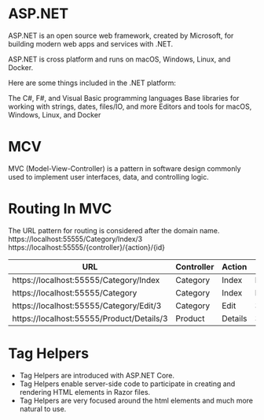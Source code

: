 
# ASP.NET

ASP.NET is an open source web framework, created by Microsoft, for building modern web apps and services with .NET.

ASP.NET is cross platform and runs on macOS, Windows, Linux, and Docker.

Here are some things included in the .NET platform:

The C#, F#, and Visual Basic programming languages
Base libraries for working with strings, dates, files/IO, and more
Editors and tools for macOS, Windows, Linux, and Docker


# MCV
MVC (Model-View-Controller) is a pattern in software design commonly used to implement user interfaces, data, and controlling logic.

# Routing In MVC

The URL pattern for routing is considered after the domain name.
https://localhost:55555/Category/Index/3
https://localhost:55555/{controller}/{action}/{id}

| URL | Controller | Action | Id |  |
| --- | --- | --- | --- | --- |
| https://localhost:55555/Category/Index | Category | Index | Null |  |
| https://localhost:55555/Category | Category | Index | Null |  |
| https://localhost:55555/Category/Edit/3 | Category | Edit | 3 |  |
| https://localhost:55555/Product/Details/3 | Product | Details | 3 |  |

# Tag Helpers 
- Tag Helpers are introduced with ASP.NET Core.
- Tag Helpers enable server-side code to participate in creating and rendering HTML elements in Razor files.
- Tag Helpers are very focused around the html elements and much more natural to use.
